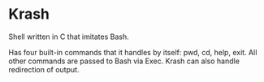 # Krash
Shell written in C that imitates Bash.

Has four built-in commands that it handles by itself: pwd, cd, help, exit.
All other commands are passed to Bash via Exec.
Krash can also handle redirection of output.
